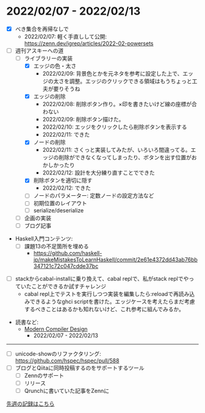 # 2022/02/07 - 2022/02/13

- [x] べき集合を再帰なしで
    - 2022/02/07: 軽く手直しして公開: <https://zenn.dev/igrep/articles/2022-02-powersets>
- [ ] 週刊アスキーへの道
    - [ ] ライブラリーの実装
        - [x] エッジの色・太さ
            - 2022/02/09: 背景色とかを元ネタを参考に設定した上で、エッジの太さを調整。エッジのクリックできる領域はもうちょっと工夫が要りそうね
        - [x] エッジの削除
            - 2022/02/08: 削除ボタン作り。×印を書きたいけど線の座標が合わない
            - 2022/02/09: 削除ボタン描けた。
            - 2022/02/10: エッジをクリックしたら削除ボタンを表示する
            - 2022/02/11: できた
        - [x] ノードの削除
            - 2022/02/11: さくっと実装してみたが、いろいろ間違ってる。エッジの削除ができなくなってしまったり、ボタンを出す位置がおかしかったり
            - 2022/02/12: 設計を大分練り直すことでできた
        - [x] 削除ボタンを適切に隠す
            - 2022/02/12: できた
        - [ ] ノードのパラメーター: 定数ノードの設定方法など
        - [ ] 初期位置のレイアウト
        - [ ] serialize/deserialize
    - [ ] 企画の実装
    - [ ] ブログ記事
- Haskell入門コンテンツ:
    - [ ] 課題13の不足箇所を埋める
        - <https://github.com/haskell-jp/makeMistakesToLearnHaskell/commit/2e61e4372dd43ab76bb347121c72c047cdde37bc>
- [ ] stackからcabal-installに乗り換えて、cabal replで、私がstack replでやっていたことができるか試すチャレンジ
    - cabal repl上でテストを実行しつつ実装を編集したら:reloadで再読み込みできるようなghci scriptを書けた。エッジケースを考えたらまだ考慮するべきことはあるかも知れないけど、これ参考に組んでみるか。
- 読書など:
    - [Modern Compiler Design](https://www.springer.com/jp/book/9781461446989)
        - 2022/02/07 - 2022/02/13

------

- [ ] unicode-showのリファクタリング: <https://github.com/hspec/hspec/pull/588>
- [ ] ブログとQiitaに同時投稿するのをサポートするツール
    - [ ] Zennのサポート
    - [ ] リリース
    - [ ] Qrunchに書いていた記事をZennに

[先週の記録はこちら](https://github.com/igrep/daily-commits/blob/b232f71bda5397c433fd2712b7d89455e965bb6b/yesterday.md)
